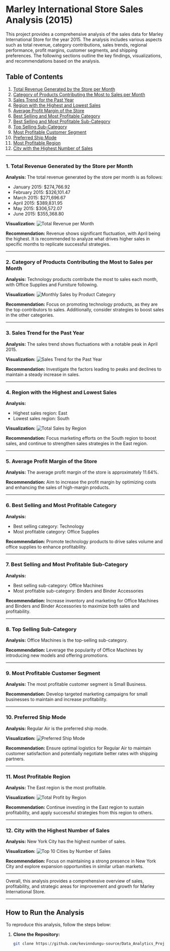 # Marley International Store Sales Analysis (2015)

This project provides a comprehensive analysis of the sales data for Marley International Store for the year 2015. The analysis includes various aspects such as total revenue, category contributions, sales trends, regional performance, profit margins, customer segments, and shipping preferences. The following sections outline the key findings, visualizations, and recommendations based on the analysis.

## Table of Contents
1. [Total Revenue Generated by the Store per Month](#1-total-revenue-generated-by-the-store-per-month)
2. [Category of Products Contributing the Most to Sales per Month](#2-category-of-products-contributing-the-most-to-sales-per-month)
3. [Sales Trend for the Past Year](#3-sales-trend-for-the-past-year)
4. [Region with the Highest and Lowest Sales](#4-region-with-the-highest-and-lowest-sales)
5. [Average Profit Margin of the Store](#5-average-profit-margin-of-the-store)
6. [Best Selling and Most Profitable Category](#6-best-selling-and-most-profitable-category)
7. [Best Selling and Most Profitable Sub-Category](#7-best-selling-and-most-profitable-sub-category)
8. [Top Selling Sub-Category](#8-top-selling-sub-category)
9. [Most Profitable Customer Segment](#9-most-profitable-customer-segment)
10. [Preferred Ship Mode](#10-preferred-ship-mode)
11. [Most Profitable Region](#11-most-profitable-region)
12. [City with the Highest Number of Sales](#12-city-with-the-highest-number-of-sales)

---

### 1. Total Revenue Generated by the Store per Month

**Analysis:**
The total revenue generated by the store per month is as follows:
- January 2015: $274,766.92
- February 2015: $326,101.47
- March 2015: $271,696.67
- April 2015: $389,831.95
- May 2015: $306,572.07
- June 2015: $355,368.80

**Visualization:**
![Total Revenue per Month](images/monthly_revenue.png)

**Recommendation:**
Revenue shows significant fluctuation, with April being the highest. It is recommended to analyze what drives higher sales in specific months to replicate successful strategies.

---

### 2. Category of Products Contributing the Most to Sales per Month

**Analysis:**
Technology products contribute the most to sales each month, with Office Supplies and Furniture following.

**Visualization:**
![Monthly Sales by Product Category](Images/category_sales_monthly.png)

**Recommendation:**
Focus on promoting technology products, as they are the top contributors to sales. Additionally, consider strategies to boost sales in the other categories.

---

### 3. Sales Trend for the Past Year

**Analysis:**
The sales trend shows fluctuations with a notable peak in April 2015.

**Visualization:**
![Sales Trend for the Past Year](Images/sales_trend.png)

**Recommendation:**
Investigate the factors leading to peaks and declines to maintain a steady increase in sales.

---

### 4. Region with the Highest and Lowest Sales

**Analysis:**
- Highest sales region: East
- Lowest sales region: South

**Visualization:**
![Total Sales by Region](Images/region_sales.png)

**Recommendation:**
Focus marketing efforts on the South region to boost sales, and continue to strengthen sales strategies in the East region.

---

### 5. Average Profit Margin of the Store

**Analysis:**
The average profit margin of the store is approximately 11.64%.

**Recommendation:**
Aim to increase the profit margin by optimizing costs and enhancing the sales of high-margin products.

---

### 6. Best Selling and Most Profitable Category

**Analysis:**
- Best selling category: Technology
- Most profitable category: Office Supplies

**Recommendation:**
Promote technology products to drive sales volume and office supplies to enhance profitability.

---

### 7. Best Selling and Most Profitable Sub-Category

**Analysis:**
- Best selling sub-category: Office Machines
- Most profitable sub-category: Binders and Binder Accessories

**Recommendation:**
Increase inventory and marketing for Office Machines and Binders and Binder Accessories to maximize both sales and profitability.

---

### 8. Top Selling Sub-Category

**Analysis:**
Office Machines is the top-selling sub-category.

**Recommendation:**
Leverage the popularity of Office Machines by introducing new models and offering promotions.

---

### 9. Most Profitable Customer Segment

**Analysis:**
The most profitable customer segment is Small Business.

**Recommendation:**
Develop targeted marketing campaigns for small businesses to maintain and increase profitability.

---

### 10. Preferred Ship Mode

**Analysis:**
Regular Air is the preferred ship mode.

**Visualization:**
![Preferred Ship Mode](Images/ship_mode_preference.png)

**Recommendation:**
Ensure optimal logistics for Regular Air to maintain customer satisfaction and potentially negotiate better rates with shipping partners.

---

### 11. Most Profitable Region

**Analysis:**
The East region is the most profitable.

**Visualization:**
![Total Profit by Region](Images/region_profit.png)

**Recommendation:**
Continue investing in the East region to sustain profitability, and apply successful strategies from this region to others.

---

### 12. City with the Highest Number of Sales

**Analysis:**
New York City has the highest number of sales.

**Visualization:**
![Top 10 Cities by Number of Sales](Images/city_sales_count.png)

**Recommendation:**
Focus on maintaining a strong presence in New York City and explore expansion opportunities in similar urban markets.

---

Overall, this analysis provides a comprehensive overview of sales, profitability, and strategic areas for improvement and growth for Marley International Store.

---

## How to Run the Analysis

To reproduce this analysis, follow the steps below:

1. **Clone the Repository:**
   ```sh
   git clone https://github.com/kevinndungu-source/Data_Analytics_Project
